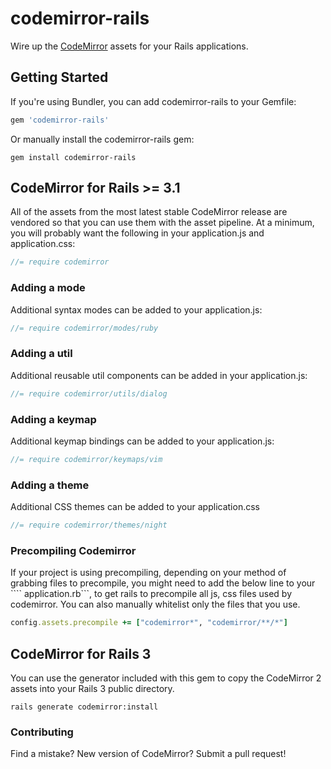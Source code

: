 # codemirror-rails

Wire up the [CodeMirror](http://codemirror.net/) assets for your Rails
applications.

## Getting Started

If you're using Bundler, you can add codemirror-rails to your Gemfile:

```ruby
gem 'codemirror-rails'
```

Or manually install the codemirror-rails gem:

```shell
gem install codemirror-rails
```

## CodeMirror for Rails >= 3.1

All of the assets from the most latest stable CodeMirror release are vendored
so that you can use them with the asset pipeline.  At a minimum, you will
probably want the following in your application.js and application.css:

```js
//= require codemirror
```

### Adding a mode

Additional syntax modes can be added to your application.js:

```js
//= require codemirror/modes/ruby
```

### Adding a util

Additional reusable util components can be added in your application.js:

```js
//= require codemirror/utils/dialog
```

### Adding a keymap

Additional keymap bindings can be added to your application.js:

```js
//= require codemirror/keymaps/vim
```

### Adding a theme

Additional CSS themes can be added to your application.css

```js
//= require codemirror/themes/night
```

### Precompiling Codemirror

If your project is using precompiling, depending on your method of grabbing files to precompile, you might need to add the below line to your ```` application.rb```, to get rails to precompile all js, css files used by codemirror. You can also manually whitelist only the files that you use.

```rb
config.assets.precompile += ["codemirror*", "codemirror/**/*"]
```


## CodeMirror for Rails 3

You can use the generator included with this gem to copy the CodeMirror 2
assets into your Rails 3 public directory.

```shell
rails generate codemirror:install
```
### Contributing

Find a mistake? New version of CodeMirror? Submit a pull request!
